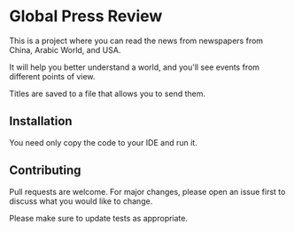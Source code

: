 
# Global Press Review 

This is a project where you can read the news from
newspapers from China, Arabic World, and USA. 

It will help you better understand a world, 
and you'll see events from different points of view.

Titles are saved to a file that allows you to send them. 

## Installation

You need only copy the code to your IDE and run it.

## Contributing
Pull requests are welcome. For major changes, please open an issue first to discuss what you would like to change.

Please make sure to update tests as appropriate.

